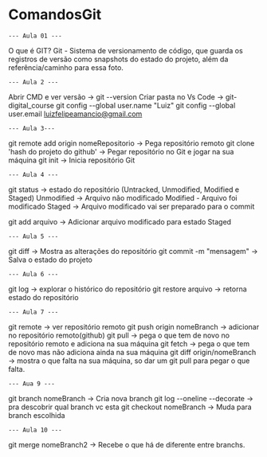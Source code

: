 # ComandosGit
	--- Aula 01 ---

O que é GIT?
	Git - Sistema de versionamento de código, que guarda os registros de versão como snapshots do estado do projeto,
		além da referência/caminho para essa foto.

	--- Aula 2 ---

Abrir CMD e ver versão -> git --version
Criar pasta no Vs Code -> git-digital_course
	git config --global user.name "Luiz"
	git config --global user.email luizfelipeamancio@gmail.com

	--- Aula 3---

git remote add origin nomeRepositorio -> Pega repositório remoto
git clone 'hash do projeto do github' -> Pegar repositório no Git e jogar na sua máquina 
git init -> Inicia repositório Git


	--- Aula 4 ---

git status -> estado do repositório (Untracked, Unmodified, Modified e Staged)
		Unmodified -> Arquivo não modificado
		Modified - Arquivo foi modificado
		Staged -> Arquivo modificado vai ser preparado para o commit

git add arquivo -> Adicionar arquivo modificado para estado Staged 


	--- Aula 5 ---

git diff -> Mostra as alterações do repositório 
git commit -m "mensagem" -> Salva o estado do projeto


	--- Aula 6 ---

git log -> explorar o histórico do repositório
git restore arquivo -> retorna estado do repositório

	--- Aula 7 ---

git remote -> ver repositório remoto
git push origin nomeBranch -> adicionar no repositório remoto(github)
git pull -> pega o que tem de novo no repositório remoto e adiciona na sua máquina
git fetch -> pega o que tem de novo mas não adiciona ainda na sua máquina
git diff origin/nomeBranch -> mostra o que falta na sua máquina, so dar um git pull para pegar o que falta.   


	--- Aua 9 ---
git branch nomeBranch -> Cria nova branch
git log --oneline --decorate -> pra descobrir qual branch vc esta
git checkout nomeBranch -> Muda para branch escolhida


	--- Aula 10 ---

git merge nomeBranch2 -> Recebe o que há de diferente entre branchs.